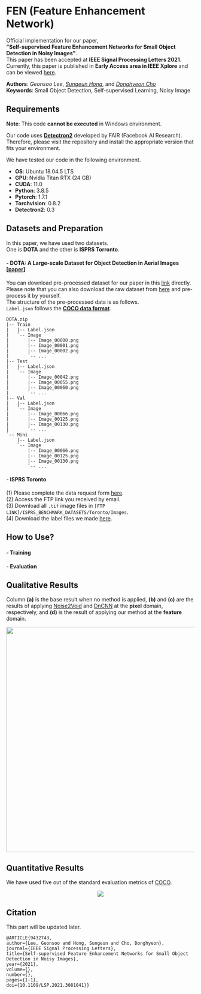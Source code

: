 # FEN (Feature Enhancement Network)
Official implementation for our paper,  
**"Self-supervised Feature Enhancement Networks for Small Object Detection in Noisy Images"**.  
This paper has been accepted at **IEEE Signal Processing Letters 2021**.  
Currently, this paper is published in **Early Access area in IEEE Xplore** and can be viewed [here](https://ieeexplore.ieee.org/document/9432743). 
  
**Authors**: *Geonsoo Lee*, *[Sungeun Hong](https://scholar.google.com/citations?user=CD27PpoAAAAJ&hl=ko&oi=ao)*, and *[Donghyeon Cho](https://scholar.google.com/citations?user=zj-NER4AAAAJ&hl=ko&oi=ao)*  
**Keywords**: Small Object Detection, Self-supervised Learning, Noisy Image  

## Requirements
**Note**: This code **cannot be executed** in Windows environment.  

Our code uses **[Detectron2](https://github.com/facebookresearch/detectron2)** developed by FAIR (Facebook AI Research).   
Therefore, please visit the repository and install the appropriate version that fits your environment.  

We have tested our code in the following environment.  
- **OS**: Ubuntu 18.04.5 LTS
- **GPU**: Nvidia Titan RTX (24 GB)
- **CUDA**: 11.0
- **Python**: 3.8.5
- **Pytorch**: 1.7.1
- **Torchvision**: 0.8.2
- **Detectron2**: 0.3

## Datasets and Preparation
In this paper, we have used two datasets.   
One is **DOTA** and the other is **ISPRS Torronto**.

#### - DOTA: A Large-scale Dataset for Object Detection in Aerial Images [[paper](https://arxiv.org/abs/1711.10398)]
You can download pre-processed dataset for our paper in this [link](https://2gunsu.synology.me:1006/sharing/TCu337UJP) directly.  
Please note that you can also download the raw dataset from [here](https://captain-whu.github.io/DOTA/dataset.html) and pre-process it by yourself.  
The structure of the pre-processed data is as follows.  
```Label.json``` follows the **[COCO data format](https://cocodataset.org/#format-data)**.

```
DOTA.zip
|-- Train
|   |-- Label.json
|   `-- Image
|       |-- Image_00000.png
|       |-- Image_00001.png
|       |-- Image_00002.png
|       `-- ...
|-- Test
|   |-- Label.json
|   `-- Image
|       |-- Image_00042.png
|       |-- Image_00055.png
|       |-- Image_00060.png
|       `-- ...
|-- Val
|   |-- Label.json
|   `-- Image
|       |-- Image_00066.png
|       |-- Image_00125.png
|       |-- Image_00130.png
|       `-- ...
`-- Mini
    |-- Label.json
    `-- Image
        |-- Image_00066.png
        |-- Image_00125.png
        |-- Image_00130.png
        `-- ...
```

#### - ISPRS Toronto
(1) Please complete the data request form [here](https://www2.isprs.org/commissions/comm2/wg4/benchmark/data-request-form/).  
(2) Access the FTP link you received by email.  
(3) Download all ```.tif``` image files in ```[FTP LINK]/ISPRS_BENCHMARK_DATASETS/Toronto/Images```.  
(4) Download the label files we made [here](https://2gunsu.synology.me:1006/sharing/vzkqIH7kq).

## How to Use?
#### - Training
#### - Evaluation

## Qualitative Results
Column **(a)** is the base result when no method is applied, **(b)** and **(c)** are the results of applying [Noise2Void](https://ieeexplore.ieee.org/document/8954066) and [DnCNN](https://ieeexplore.ieee.org/document/7839189) at the **pixel** domain, respectively, and **(d)** is the result of applying our method at the **feature** domain.
<p align="center">
  <img src="/IMG/result_img.png" width="600" height="600">
</p>

## Quantitative Results
We have used five out of the standard evaluation metrics of [COCO](https://cocodataset.org/#detection-eval).
<p align="center">
  <img src="/IMG/result_table.png">
</p>

## Citation
This part will be updated later.
```
@ARTICLE{9432743,  
author={Lee, Geonsoo and Hong, Sungeun and Cho, Donghyeon},  
journal={IEEE Signal Processing Letters},   
title={Self-supervised Feature Enhancement Networks for Small Object Detection in Noisy Images},   
year={2021},  
volume={},  
number={},  
pages={1-1},  
doi={10.1109/LSP.2021.3081041}}
```
